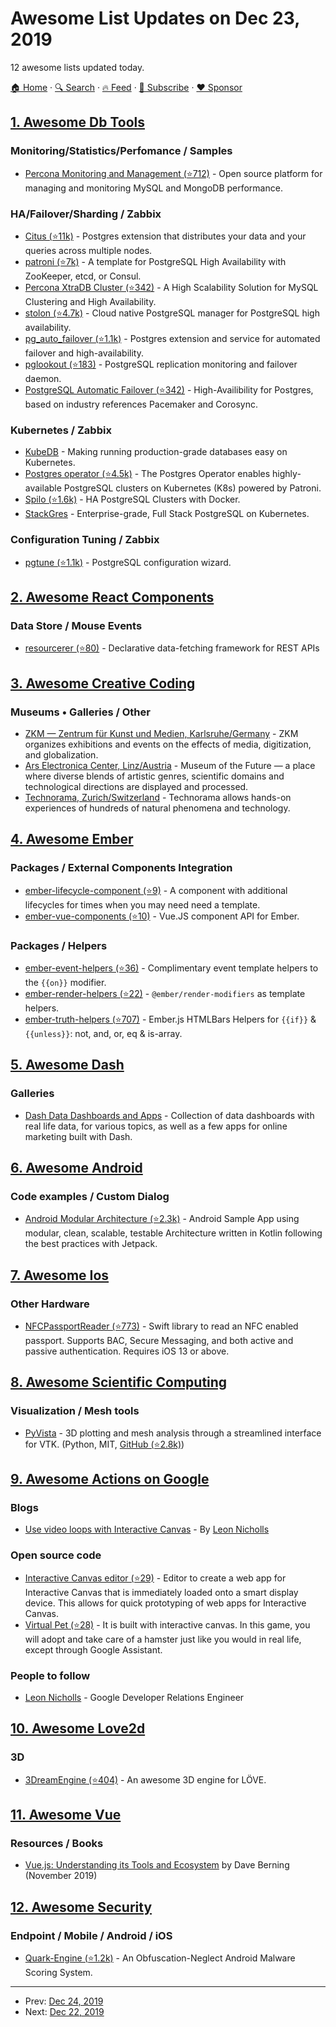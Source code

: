 # Awesome List Updates on Dec 23, 2019

12 awesome lists updated today.

[🏠 Home](/README.md) · [🔍 Search](https://www.trackawesomelist.com/search/) · [🔥 Feed](https://www.trackawesomelist.com/rss.xml) · [📮 Subscribe](https://trackawesomelist.us17.list-manage.com/subscribe?u=d2f0117aa829c83a63ec63c2f&id=36a103854c) · [❤️  Sponsor](https://github.com/sponsors/theowenyoung)



## [1. Awesome Db Tools](/content/mgramin/awesome-db-tools/README.md)

### Monitoring/Statistics/Perfomance / Samples

*   [Percona Monitoring and Management (⭐712)](https://github.com/percona/pmm) - Open source platform for managing and monitoring MySQL and MongoDB performance.

### HA/Failover/Sharding / Zabbix

*   [Citus (⭐11k)](https://github.com/citusdata/citus) - Postgres extension that distributes your data and your queries across multiple nodes.
*   [patroni (⭐7k)](https://github.com/zalando/patroni) - A template for PostgreSQL High Availability with ZooKeeper, etcd, or Consul.
*   [Percona XtraDB Cluster (⭐342)](https://github.com/percona/percona-xtradb-cluster) - A High Scalability Solution for MySQL Clustering and High Availability.
*   [stolon (⭐4.7k)](https://github.com/sorintlab/stolon) - Cloud native PostgreSQL manager for PostgreSQL high availability.
*   [pg\_auto\_failover (⭐1.1k)](https://github.com/citusdata/pg_auto_failover) - Postgres extension and service for automated failover and high-availability.
*   [pglookout (⭐183)](https://github.com/aiven/pglookout) - PostgreSQL replication monitoring and failover daemon.
*   [PostgreSQL Automatic Failover (⭐342)](https://github.com/ClusterLabs/PAF) - High-Availibility for Postgres, based on industry references Pacemaker and Corosync.

### Kubernetes / Zabbix

*   [KubeDB](https://kubedb.com) - Making running production-grade databases easy on Kubernetes.
*   [Postgres operator (⭐4.5k)](https://github.com/zalando/postgres-operator) - The Postgres Operator enables highly-available PostgreSQL clusters on Kubernetes (K8s) powered by Patroni.
*   [Spilo (⭐1.6k)](https://github.com/zalando/spilo) - HA PostgreSQL Clusters with Docker.
*   [StackGres](https://gitlab.com/ongresinc/stackgres) - Enterprise-grade, Full Stack PostgreSQL on Kubernetes.

### Configuration Tuning / Zabbix

*   [pgtune (⭐1.1k)](https://github.com/gregs1104/pgtune) - PostgreSQL configuration wizard.

## [2. Awesome React Components](/content/brillout/awesome-react-components/README.md)

### Data Store / Mouse Events

*   [resourcerer (⭐80)](https://github.com/SiftScience/resourcerer) - Declarative data-fetching framework for REST APIs

## [3. Awesome Creative Coding](/content/terkelg/awesome-creative-coding/README.md)

### Museums • Galleries / Other

*   [ZKM — Zentrum für Kunst und Medien, Karlsruhe/Germany](https://zkm.de) - ZKM organizes exhibitions and events on the effects of media, digitization, and globalization.
*   [Ars Electronica Center, Linz/Austria](https://ars.electronica.art/center/) - Museum of the Future — a place where diverse blends of artistic genres, scientific domains and technological directions are displayed and processed.
*   [Technorama, Zurich/Switzerland](https://www.technorama.ch/en/home) - Technorama allows hands-on experiences of hundreds of natural phenomena and technology.

## [4. Awesome Ember](/content/ember-community-russia/awesome-ember/README.md)

### Packages / External Components Integration

*   [ember-lifecycle-component (⭐9)](https://github.com/NullVoxPopuli/ember-lifecycle-component) - A component with additional lifecycles for times when you may need need a template.
*   [ember-vue-components (⭐10)](https://github.com/lifeart/ember-vue-components) - Vue.JS component API for Ember.

### Packages / Helpers

*   [ember-event-helpers (⭐36)](https://github.com/buschtoens/ember-event-helpers) - Complimentary event template helpers to the `{{on}}` modifier.
*   [ember-render-helpers (⭐22)](https://github.com/buschtoens/ember-render-helpers) - `@ember/render-modifiers` as template helpers.
*   [ember-truth-helpers (⭐707)](https://github.com/jmurphyau/ember-truth-helpers) - Ember.js HTMLBars Helpers for `{{if}}` & `{{unless}}`: not, and, or, eq & is-array.

## [5. Awesome Dash](/content/ucg8j/awesome-dash/README.md)

### Galleries

*   [Dash Data Dashboards and Apps](https://www.dashboardom.com/) - Collection of data dashboards with real life data, for various topics, as well as a few apps for online marketing built with Dash.

## [6. Awesome Android](/content/JStumpp/awesome-android/README.md)

### Code examples / Custom Dialog

*   [Android Modular Architecture (⭐2.3k)](https://github.com/VMadalin/kotlin-sample-app) - Android Sample App using modular, clean, scalable, testable Architecture written in Kotlin following the best practices with Jetpack.

## [7. Awesome Ios](/content/vsouza/awesome-ios/README.md)

### Other Hardware

*   [NFCPassportReader (⭐773)](https://github.com/AndyQ/NFCPassportReader) - Swift library  to read an NFC enabled passport. Supports BAC, Secure Messaging, and both active and passive authentication. Requires iOS 13 or above.

## [8. Awesome Scientific Computing](/content/nschloe/awesome-scientific-computing/README.md)

### Visualization / Mesh tools

*   [PyVista](https://docs.pyvista.org/) - 3D plotting and mesh analysis through a streamlined interface for VTK.
    (Python, MIT, [GitHub (⭐2.8k)](https://github.com/pyvista/pyvista))

## [9. Awesome Actions on Google](/content/ravirupareliya/awesome-actions-on-google/README.md)

### Blogs

*   [Use video loops with Interactive Canvas](https://medium.com/google-developers/use-video-loops-with-interactive-canvas-dc7503e95c6a) - By [Leon Nicholls](https://twitter.com/TheLeonNicholls)

### Open source code

*   [Interactive Canvas editor (⭐29)](https://github.com/actions-on-google-labs/interactive-canvas-editor-nodejs) - Editor to create a web app for Interactive Canvas that is immediately loaded onto a smart display device. This allows for quick prototyping of web apps for Interactive Canvas.
*   [Virtual Pet (⭐28)](https://github.com/actions-on-google-labs/virtual-pet-game-nodejs) - It is built with interactive canvas. In this game, you will adopt and take care of a hamster just like you would in real life, except through Google Assistant.

### People to follow

*   [Leon Nicholls](https://twitter.com/TheLeonNicholls) - Google Developer Relations Engineer

## [10. Awesome Love2d](/content/love2d-community/awesome-love2d/README.md)

### 3D

*   [3DreamEngine (⭐404)](https://github.com/3dreamengine/3DreamEngine) - An awesome 3D engine for LÖVE.

## [11. Awesome Vue](/content/vuejs/awesome-vue/README.md)

### Resources / Books

*   [Vue.js: Understanding its Tools and Ecosystem](https://www.packtpub.com/business-other/vue-js-understanding-its-tools-and-ecosystem?utm_source=vue.js.org\&utm_medium=referral\&utm_campaign=OutreachB15894fivedollar) by Dave Berning (November 2019)

## [12. Awesome Security](/content/sbilly/awesome-security/README.md)

### Endpoint / Mobile / Android / iOS

*   [Quark-Engine (⭐1.2k)](https://github.com/quark-engine/quark-engine) - An Obfuscation-Neglect Android Malware Scoring System.

---

- Prev: [Dec 24, 2019](/content/2019/12/24/README.md)
- Next: [Dec 22, 2019](/content/2019/12/22/README.md)